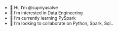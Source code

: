 - 👋 Hi, I’m @supriyasalve
- 👀 I’m interested in Data Engineering
- 🌱 I’m currently learning PySpark
- 💞️ I’m looking to collaborate on Python, Spark, Sql..

<!---
supriyasalve/supriyasalve is a ✨ special ✨ repository because its `README.md` (this file) appears on your GitHub profile.
You can click the Preview link to take a look at your changes.
--->
